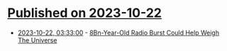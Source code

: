 # [Published on 2023-10-22](index.md)

* [2023-10-22, 03:33:00](https://soylentnews.org/article.pl?sid=23/10/22/0356208&from=rss) - [8Bn-Year-Old Radio Burst Could Help Weigh The Universe](https://soylentnews.org/article.pl?sid=23/10/22/0356208&from=rss)
